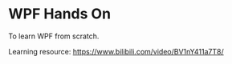 # WPF Hands On

To learn WPF from scratch.

Learning resource: <https://www.bilibili.com/video/BV1nY411a7T8/>

